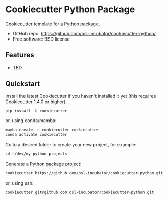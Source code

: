 # Cookiecutter Python Package

[Cookiecutter](https://github.com/cookiecutter/cookiecutter) template
for a Python package.

  - GitHub repo: <https://github.com/osl-incubator/cookiecutter-python/>
  - Free software: BSD license

## Features

  - TBD

## Quickstart

Install the latest Cookiecutter if you haven't installed it yet (this
requires Cookiecutter 1.4.0 or higher):

```bash
pip install -U cookiecutter
```

or, using conda/mamba:

```bash
mamba create -n cookiecutter cookiecutter
conda activate cookiecutter
```

Go to a desired folder to create your new project, for example:

```bash
cd ~/dev/my-python-projects
```

Generate a Python package project:

```bash
cookiecutter https://github.com/osl-incubator/cookiecutter-python.git
```

or, using ssh:

```bash
cookiecutter git@github.com:osl-incubator/cookiecutter-python.git
```
  
